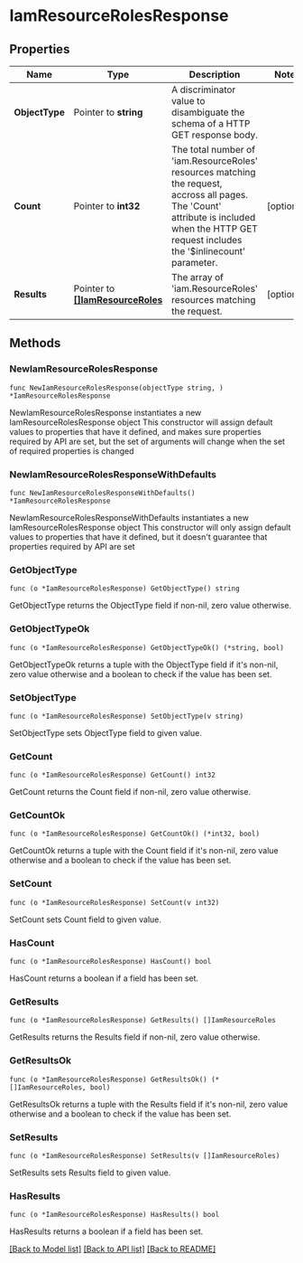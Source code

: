 # IamResourceRolesResponse

## Properties

Name | Type | Description | Notes
------------ | ------------- | ------------- | -------------
**ObjectType** | Pointer to **string** | A discriminator value to disambiguate the schema of a HTTP GET response body. | 
**Count** | Pointer to **int32** | The total number of &#39;iam.ResourceRoles&#39; resources matching the request, accross all pages. The &#39;Count&#39; attribute is included when the HTTP GET request includes the &#39;$inlinecount&#39; parameter. | [optional] 
**Results** | Pointer to [**[]IamResourceRoles**](iam.ResourceRoles.md) | The array of &#39;iam.ResourceRoles&#39; resources matching the request. | [optional] 

## Methods

### NewIamResourceRolesResponse

`func NewIamResourceRolesResponse(objectType string, ) *IamResourceRolesResponse`

NewIamResourceRolesResponse instantiates a new IamResourceRolesResponse object
This constructor will assign default values to properties that have it defined,
and makes sure properties required by API are set, but the set of arguments
will change when the set of required properties is changed

### NewIamResourceRolesResponseWithDefaults

`func NewIamResourceRolesResponseWithDefaults() *IamResourceRolesResponse`

NewIamResourceRolesResponseWithDefaults instantiates a new IamResourceRolesResponse object
This constructor will only assign default values to properties that have it defined,
but it doesn't guarantee that properties required by API are set

### GetObjectType

`func (o *IamResourceRolesResponse) GetObjectType() string`

GetObjectType returns the ObjectType field if non-nil, zero value otherwise.

### GetObjectTypeOk

`func (o *IamResourceRolesResponse) GetObjectTypeOk() (*string, bool)`

GetObjectTypeOk returns a tuple with the ObjectType field if it's non-nil, zero value otherwise
and a boolean to check if the value has been set.

### SetObjectType

`func (o *IamResourceRolesResponse) SetObjectType(v string)`

SetObjectType sets ObjectType field to given value.


### GetCount

`func (o *IamResourceRolesResponse) GetCount() int32`

GetCount returns the Count field if non-nil, zero value otherwise.

### GetCountOk

`func (o *IamResourceRolesResponse) GetCountOk() (*int32, bool)`

GetCountOk returns a tuple with the Count field if it's non-nil, zero value otherwise
and a boolean to check if the value has been set.

### SetCount

`func (o *IamResourceRolesResponse) SetCount(v int32)`

SetCount sets Count field to given value.

### HasCount

`func (o *IamResourceRolesResponse) HasCount() bool`

HasCount returns a boolean if a field has been set.

### GetResults

`func (o *IamResourceRolesResponse) GetResults() []IamResourceRoles`

GetResults returns the Results field if non-nil, zero value otherwise.

### GetResultsOk

`func (o *IamResourceRolesResponse) GetResultsOk() (*[]IamResourceRoles, bool)`

GetResultsOk returns a tuple with the Results field if it's non-nil, zero value otherwise
and a boolean to check if the value has been set.

### SetResults

`func (o *IamResourceRolesResponse) SetResults(v []IamResourceRoles)`

SetResults sets Results field to given value.

### HasResults

`func (o *IamResourceRolesResponse) HasResults() bool`

HasResults returns a boolean if a field has been set.


[[Back to Model list]](../README.md#documentation-for-models) [[Back to API list]](../README.md#documentation-for-api-endpoints) [[Back to README]](../README.md)


